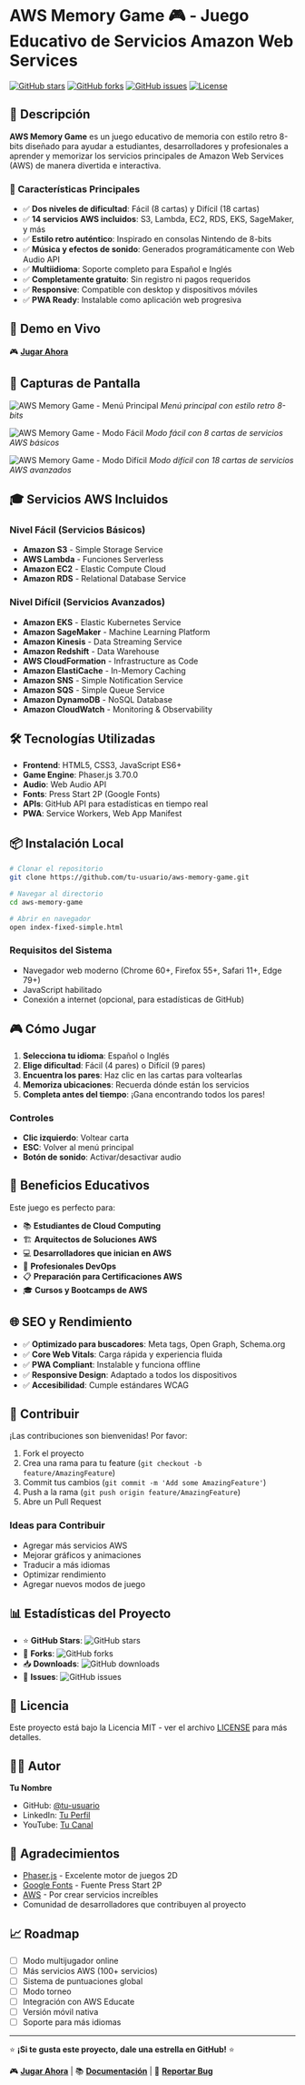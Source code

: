 # AWS Memory Game 🎮 - Juego Educativo de Servicios Amazon Web Services

[![GitHub stars](https://img.shields.io/github/stars/tu-usuario/aws-memory-game?style=for-the-badge)](https://github.com/tu-usuario/aws-memory-game/stargazers)
[![GitHub forks](https://img.shields.io/github/forks/tu-usuario/aws-memory-game?style=for-the-badge)](https://github.com/tu-usuario/aws-memory-game/network)
[![GitHub issues](https://img.shields.io/github/issues/tu-usuario/aws-memory-game?style=for-the-badge)](https://github.com/tu-usuario/aws-memory-game/issues)
[![License](https://img.shields.io/github/license/tu-usuario/aws-memory-game?style=for-the-badge)](https://github.com/tu-usuario/aws-memory-game/blob/main/LICENSE)

## 🌟 Descripción

**AWS Memory Game** es un juego educativo de memoria con estilo retro 8-bits diseñado para ayudar a estudiantes, desarrolladores y profesionales a aprender y memorizar los servicios principales de Amazon Web Services (AWS) de manera divertida e interactiva.

### 🎯 Características Principales

- ✅ **Dos niveles de dificultad**: Fácil (8 cartas) y Difícil (18 cartas)
- ✅ **14 servicios AWS incluidos**: S3, Lambda, EC2, RDS, EKS, SageMaker, y más
- ✅ **Estilo retro auténtico**: Inspirado en consolas Nintendo de 8-bits
- ✅ **Música y efectos de sonido**: Generados programáticamente con Web Audio API
- ✅ **Multiidioma**: Soporte completo para Español e Inglés
- ✅ **Completamente gratuito**: Sin registro ni pagos requeridos
- ✅ **Responsive**: Compatible con desktop y dispositivos móviles
- ✅ **PWA Ready**: Instalable como aplicación web progresiva

## 🚀 Demo en Vivo

🎮 **[Jugar Ahora](https://tu-dominio.com/aws-memory-game)**

## 📱 Capturas de Pantalla

![AWS Memory Game - Menú Principal](screenshots/menu-principal.png)
*Menú principal con estilo retro 8-bits*

![AWS Memory Game - Modo Fácil](screenshots/modo-facil.png)
*Modo fácil con 8 cartas de servicios AWS básicos*

![AWS Memory Game - Modo Difícil](screenshots/modo-dificil.png)
*Modo difícil con 18 cartas de servicios AWS avanzados*

## 🎓 Servicios AWS Incluidos

### Nivel Fácil (Servicios Básicos)
- **Amazon S3** - Simple Storage Service
- **AWS Lambda** - Funciones Serverless
- **Amazon EC2** - Elastic Compute Cloud
- **Amazon RDS** - Relational Database Service

### Nivel Difícil (Servicios Avanzados)
- **Amazon EKS** - Elastic Kubernetes Service
- **Amazon SageMaker** - Machine Learning Platform
- **Amazon Kinesis** - Data Streaming Service
- **Amazon Redshift** - Data Warehouse
- **AWS CloudFormation** - Infrastructure as Code
- **Amazon ElastiCache** - In-Memory Caching
- **Amazon SNS** - Simple Notification Service
- **Amazon SQS** - Simple Queue Service
- **Amazon DynamoDB** - NoSQL Database
- **Amazon CloudWatch** - Monitoring & Observability

## 🛠️ Tecnologías Utilizadas

- **Frontend**: HTML5, CSS3, JavaScript ES6+
- **Game Engine**: Phaser.js 3.70.0
- **Audio**: Web Audio API
- **Fonts**: Press Start 2P (Google Fonts)
- **APIs**: GitHub API para estadísticas en tiempo real
- **PWA**: Service Workers, Web App Manifest

## 📦 Instalación Local

```bash
# Clonar el repositorio
git clone https://github.com/tu-usuario/aws-memory-game.git

# Navegar al directorio
cd aws-memory-game

# Abrir en navegador
open index-fixed-simple.html
```

### Requisitos del Sistema
- Navegador web moderno (Chrome 60+, Firefox 55+, Safari 11+, Edge 79+)
- JavaScript habilitado
- Conexión a internet (opcional, para estadísticas de GitHub)

## 🎮 Cómo Jugar

1. **Selecciona tu idioma**: Español o Inglés
2. **Elige dificultad**: Fácil (4 pares) o Difícil (9 pares)
3. **Encuentra los pares**: Haz clic en las cartas para voltearlas
4. **Memoriza ubicaciones**: Recuerda dónde están los servicios
5. **Completa antes del tiempo**: ¡Gana encontrando todos los pares!

### Controles
- **Clic izquierdo**: Voltear carta
- **ESC**: Volver al menú principal
- **Botón de sonido**: Activar/desactivar audio

## 🎯 Beneficios Educativos

Este juego es perfecto para:

- 📚 **Estudiantes de Cloud Computing**
- 🏗️ **Arquitectos de Soluciones AWS**
- 💻 **Desarrolladores que inician en AWS**
- 🔧 **Profesionales DevOps**
- 📋 **Preparación para Certificaciones AWS**
- 🎓 **Cursos y Bootcamps de AWS**

## 🌐 SEO y Rendimiento

- ✅ **Optimizado para buscadores**: Meta tags, Open Graph, Schema.org
- ✅ **Core Web Vitals**: Carga rápida y experiencia fluida
- ✅ **PWA Compliant**: Instalable y funciona offline
- ✅ **Responsive Design**: Adaptado a todos los dispositivos
- ✅ **Accesibilidad**: Cumple estándares WCAG

## 🤝 Contribuir

¡Las contribuciones son bienvenidas! Por favor:

1. Fork el proyecto
2. Crea una rama para tu feature (`git checkout -b feature/AmazingFeature`)
3. Commit tus cambios (`git commit -m 'Add some AmazingFeature'`)
4. Push a la rama (`git push origin feature/AmazingFeature`)
5. Abre un Pull Request

### Ideas para Contribuir
- Agregar más servicios AWS
- Mejorar gráficos y animaciones
- Traducir a más idiomas
- Optimizar rendimiento
- Agregar nuevos modos de juego

## 📊 Estadísticas del Proyecto

- ⭐ **GitHub Stars**: ![GitHub stars](https://img.shields.io/github/stars/tu-usuario/aws-memory-game)
- 🍴 **Forks**: ![GitHub forks](https://img.shields.io/github/forks/tu-usuario/aws-memory-game)
- 📥 **Downloads**: ![GitHub downloads](https://img.shields.io/github/downloads/tu-usuario/aws-memory-game/total)
- 🐛 **Issues**: ![GitHub issues](https://img.shields.io/github/issues/tu-usuario/aws-memory-game)

## 📄 Licencia

Este proyecto está bajo la Licencia MIT - ver el archivo [LICENSE](LICENSE) para más detalles.

## 👨‍💻 Autor

**Tu Nombre**
- GitHub: [@tu-usuario](https://github.com/tu-usuario)
- LinkedIn: [Tu Perfil](https://linkedin.com/in/tu-perfil)
- YouTube: [Tu Canal](https://youtube.com/@tu-canal)

## 🙏 Agradecimientos

- [Phaser.js](https://phaser.io/) - Excelente motor de juegos 2D
- [Google Fonts](https://fonts.google.com/) - Fuente Press Start 2P
- [AWS](https://aws.amazon.com/) - Por crear servicios increíbles
- Comunidad de desarrolladores que contribuyen al proyecto

## 📈 Roadmap

- [ ] Modo multijugador online
- [ ] Más servicios AWS (100+ servicios)
- [ ] Sistema de puntuaciones global
- [ ] Modo torneo
- [ ] Integración con AWS Educate
- [ ] Versión móvil nativa
- [ ] Soporte para más idiomas

---

⭐ **¡Si te gusta este proyecto, dale una estrella en GitHub!** ⭐

🎮 **[Jugar Ahora](https://tu-dominio.com/aws-memory-game)** | 📚 **[Documentación](https://github.com/tu-usuario/aws-memory-game/wiki)** | 🐛 **[Reportar Bug](https://github.com/tu-usuario/aws-memory-game/issues)**
